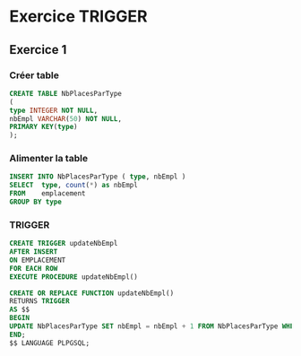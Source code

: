
# Exercice TRIGGER

## Exercice 1

### Créer table
```SQL
CREATE TABLE NbPlacesParType
(
type INTEGER NOT NULL,
nbEmpl VARCHAR(50) NOT NULL,
PRIMARY KEY(type)
);
```

### Alimenter la table
```SQL
INSERT INTO NbPlacesParType ( type, nbEmpl )
SELECT  type, count(*) as nbEmpl
FROM    emplacement
GROUP BY type
```

### TRIGGER
```SQL
CREATE TRIGGER updateNbEmpl
AFTER INSERT
ON EMPLACEMENT
FOR EACH ROW
EXECUTE PROCEDURE updateNbEmpl()
```
```SQL
CREATE OR REPLACE FUNCTION updateNbEmpl()
RETURNS TRIGGER
AS $$
BEGIN
UPDATE NbPlacesParType SET nbEmpl = nbEmpl + 1 FROM NbPlacesParType WHERE type = new.TypeEmpl
END;
$$ LANGUAGE PLPGSQL;

```
